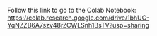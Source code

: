 Follow this link to go to the Colab Notebook:
https://colab.research.google.com/drive/1bhUC-YqNZZB6A7szv48rZCWLSnh1BsTV?usp=sharing
